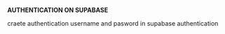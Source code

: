 **AUTHENTICATION ON SUPABASE**

craete authentication username and pasword in supabase authentication